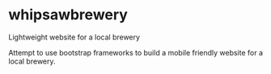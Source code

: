 # whipsawbrewery
Lightweight website for a local brewery

Attempt to use bootstrap frameworks to build a mobile friendly website for a local brewery. 
